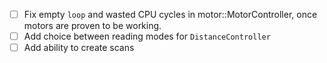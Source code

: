 - [ ] Fix empty `loop` and wasted CPU cycles in motor::MotorController, once motors are proven to be working.
- [ ] Add choice between reading modes for `DistanceController`
- [ ] Add ability to create scans
